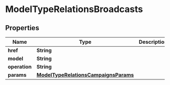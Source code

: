 
# ModelTypeRelationsBroadcasts

## Properties
Name | Type | Description | Notes
------------ | ------------- | ------------- | -------------
**href** | **String** |  |  [optional]
**model** | **String** |  |  [optional]
**operation** | **String** |  |  [optional]
**params** | [**ModelTypeRelationsCampaignsParams**](ModelTypeRelationsCampaignsParams.md) |  |  [optional]



